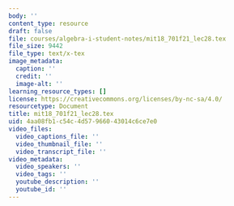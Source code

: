 ```yaml
---
body: ''
content_type: resource
draft: false
file: courses/algebra-i-student-notes/mit18_701f21_lec28.tex
file_size: 9442
file_type: text/x-tex
image_metadata:
  caption: ''
  credit: ''
  image-alt: ''
learning_resource_types: []
license: https://creativecommons.org/licenses/by-nc-sa/4.0/
resourcetype: Document
title: mit18_701f21_lec28.tex
uid: 4aa08fb1-c54c-4d57-9660-43014c6ce7e0
video_files:
  video_captions_file: ''
  video_thumbnail_file: ''
  video_transcript_file: ''
video_metadata:
  video_speakers: ''
  video_tags: ''
  youtube_description: ''
  youtube_id: ''
---
```


